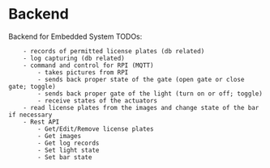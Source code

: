 # Backend
Backend for Embedded System
TODOs:

		- records of permitted license plates (db related)
		- log capturing (db related)
		- command and control for RPI (MQTT)
			- takes pictures from RPI
			- sends back proper state of the gate (open gate or close gate; toggle)
			- sends back proper gate of the light (turn on or off; toggle)
			- receive states of the actuators
		- read license plates from the images and change state of the bar if necessary
		- Rest API
			- Get/Edit/Remove license plates
			- Get images
			- Get log records
			- Set light state
			- Set bar state
